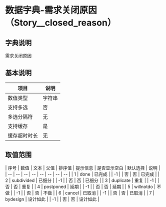 # 数据字典-需求关闭原因（Story__closed_reason）
## 字典说明
需求关闭原因

## 基本说明
| 项目 | 说明 |
| -- | -- |
| 数值类型 | 字符串 |
| 支持多选 | 否 |
| 多选分隔符 | 无 |
| 支持缓存 | 是 |
| 缓存超时时长 | 无 |

## 取值范围
| 序号 | 数值 | 文本 | 父值 | 排序值 | 提示信息 | 是否显示空白 | 默认选择 | 说明 |
| -- | -- | -- | -- | -- | -- | -- | -- |
| 1 | done | 已完成 |  | -1 |  | 否 | 否 | 已完成 |
| 2 | subdivided | 已细分 |  | -1 |  | 否 | 否 | 已细分 |
| 3 | duplicate | 重复 |  | -1 |  | 否 | 否 | 重复 |
| 4 | postponed | 延期 |  | -1 |  | 否 | 否 | 延期 |
| 5 | willnotdo | 不做 |  | -1 |  | 否 | 否 | 不做 |
| 6 | cancel | 已取消 |  | -1 |  | 否 | 否 | 已取消 |
| 7 | bydesign | 设计如此 |  | -1 |  | 否 | 否 | 设计如此 |

